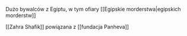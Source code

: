 Dużo bywalców z Egiptu, w tym ofiary [[Egipskie morderstwa|egipskich morderstw]] 

[[Zahra Shafik]] powiązana z [[fundacja Panheva]] 

